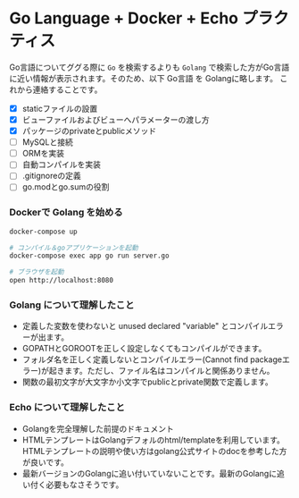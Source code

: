 # Go Language + Docker + Echo プラクティス

Go言語についてググる際に `Go` を検索するよりも `Golang` で検索した方がGo言語に近い情報が表示されます。そのため、以下 Go言語 を Golangに略します。
これから連絡することです。

- [x] staticファイルの設置
- [x] ビューファイルおよびビューへパラメーターの渡し方
- [x] パッケージのprivateとpublicメソッド
- [ ] MySQLと接続
- [ ] ORMを実装
- [ ] 自動コンパイルを実装
- [ ] .gitignoreの定義
- [ ] go.modとgo.sumの役割

### Dockerで Golang を始める

```bash
docker-compose up

# コンパイル＆goアプリケーションを起動
docker-compose exec app go run server.go

# ブラウザを起動
open http://localhost:8080
```

### Golang について理解したこと

* 定義した変数を使わないと unused declared "variable" とコンパイルエラーが出ます。
* GOPATHとGOROOTを正しく設定しなくてもコンパイルができます。
* フォルダ名を正しく定義しないとコンパイルエラー(Cannot find packageエラー)が起きます。ただし、ファイル名はコンパイルと関係ありません。
* 関数の最初文字が大文字か小文字でpublicとprivate関数で定義します。

### Echo について理解したこと

* Golangを完全理解した前提のドキュメント
* HTMLテンプレートはGolangデフォルのhtml/templateを利用しています。HTMLテンプレートの説明や使い方はgolang公式サイトのdocを参考した方が良いです。
* 最新バージョンのGolangに追い付いていないことです。最新のGolangに追い付く必要もなさそうです。



